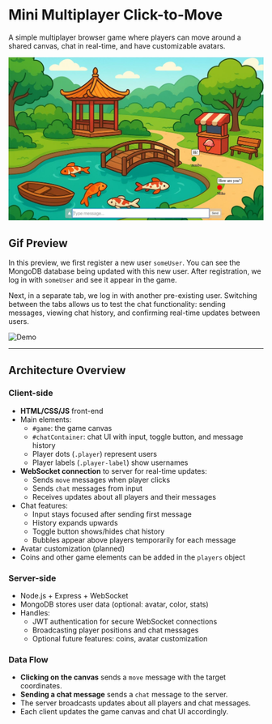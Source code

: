 # Mini Multiplayer Click-to-Move

A simple multiplayer browser game where players can move around a shared canvas, chat in real-time, and have customizable avatars.

![Default Location](public/assets/github/defaultLocation.jpeg)

## Gif Preview

In this preview, we first register a new user `someUser`. You can see the MongoDB database being updated with this new user. After registration, we log in with `someUser` and see it appear in the game.

Next, in a separate tab, we log in with another pre-existing user. Switching between the tabs allows us to test the chat functionality: sending messages, viewing chat history, and confirming real-time updates between users.

![Demo](public/assets/github/demo.gif)

---

## Architecture Overview

### Client-side

- **HTML/CSS/JS** front-end
- Main elements:
  - `#game`: the game canvas
  - `#chatContainer`: chat UI with input, toggle button, and message history
  - Player dots (`.player`) represent users
  - Player labels (`.player-label`) show usernames
- **WebSocket connection** to server for real-time updates:
  - Sends `move` messages when player clicks
  - Sends `chat` messages from input
  - Receives updates about all players and their messages
- Chat features:
  - Input stays focused after sending first message
  - History expands upwards
  - Toggle button shows/hides chat history
  - Bubbles appear above players temporarily for each message
- Avatar customization (planned)
- Coins and other game elements can be added in the `players` object

### Server-side

- Node.js + Express + WebSocket
- MongoDB stores user data (optional: avatar, color, stats)
- Handles:
  - JWT authentication for secure WebSocket connections
  - Broadcasting player positions and chat messages
  - Optional future features: coins, avatar customization

### Data Flow

- **Clicking on the canvas** sends a `move` message with the target coordinates.
- **Sending a chat message** sends a `chat` message to the server.
- The server broadcasts updates about all players and chat messages.
- Each client updates the game canvas and chat UI accordingly.
